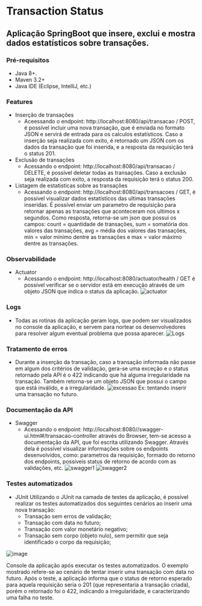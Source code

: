 # Transaction Status
## Aplicação SpringBoot que insere, exclui e mostra dados estatísticos sobre transações.

### Pré-requisitos
  * Java 8+.
  * Maven 3.2+
  * Java IDE (Eclipse, IntelliJ, etc.)

### Features

* Inserção de transações
  * Aceessando o endpoint: http://localhost:8080/api/transacao / POST, é possível incluir uma nova transação, que é enviada no formato JSON e servirá de entrada para os calculos estatísticos. Caso a inserção seja realizada com exito, é retornado um JSON com os dados da transação que foi inserida, e a resposta da requisição terá o status 201.
* Exclusão de transações
  * Acessando o endpoint: http://localhost:8080/api/transacao / DELETE, é possível deletar todas as transações. Caso a exclusão seja realizada com exito, a resposta da requisição terá o status 200.
* Listagem de estatisticas sobre as transações
  * Acessando o endpoint: http://localhost:8080/api/transacoes / GET, é possível visualizar dados estatísticos das ultimas transações inseridas. É possível enviar um parametro de requisição para retornar apenas as transações que aconteceram nos ultimos x segundos. Como resposta, retorna-se um json que possui os campos: count = quantidade de transações, sum = somatória dos valores das transações, avg = média dos valores das transações, min = valor mínimo dentre as transações e max = valor máximo dentre as transações.

### Observabilidade

* Actuator
  * Acessando o endpoint: http://localhost:8080/actuator/health / GET é possível verificar se o servidor está em execução através de um objeto JSON que indica o status da aplicação.
  ![actuator](https://user-images.githubusercontent.com/32377593/101293084-32deaf00-37f2-11eb-805d-ddc3ed7d5d85.jpg)
  
### Logs
  * Todas as rotinas da aplicação geram logs, que podem ser visualizados no console da aplicação, e servem para nortear os desenvolvedores para resolver algum eventual problema que possa aparecer.
![Logs](https://user-images.githubusercontent.com/32377593/101292984-974d3e80-37f1-11eb-95c3-6d58add08931.png)

### Tratamento de erros
  * Durante a inserção da transação, caso a transação informada não passe em algum dos critérios de validação, gera-se uma exceção e o status retornado pela API é o 422 indicando que há alguma irregularidade na transação. Também retorna-se um objeto JSON que possui o campo que está inválido, e a irregularidade.
![excessao](https://user-images.githubusercontent.com/32377593/101293989-2c9d0280-37f3-11eb-8c5d-bd9eff09fbab.jpg)
Ex: tentando inserir uma transação no futuro.

### Documentação da API
  * Swagger
    * Acessando o endpoint: http://localhost:8080//swagger-ui.html#/transacao-controller através do Browser, tem-se acesso a documentação da API, que foi escrita utilizando Swagger. Através dela é possível visualizar informações sobre os endpoints desenvolvidos, como: parametros da requisição, formado do retorno dos endpoints, possíveis status de retorno de acordo com as validações, etc. 
![swagger1](https://user-images.githubusercontent.com/32377593/101294148-3e32da00-37f4-11eb-9cbc-e6d695d9f129.jpg)
![swagger2](https://user-images.githubusercontent.com/32377593/101294150-3ffc9d80-37f4-11eb-8dcf-d3a29ebf4c19.jpg)

### Testes automatizados
  * JUnit
    Utilizando o JUnit na camada de testes da aplicação, é possível realizar os testes automatizados dos seguintes cenários ao inserir uma nova transação:
    * Transação sem erros de validação;
    * Transação com data no futuro;
    * Transação com valor monetário negativo;
    * Transação sem corpo (objeto nulo), sem permitir que seja identificado o corpo da requisição;
    
  ![image](https://user-images.githubusercontent.com/32377593/101294340-6a9b2600-37f5-11eb-9837-613f9803b55f.png)
  
  Console da aplicação após executar os testes automatizados. O exemplo mostrado refere-se ao cenário de tentar inserir uma transação com data no futuro.
  Após o teste, a aplicação informa que o status de retorno esperado para aquela requisição seria o 201 (que representaria a transação criada), porém o retornado foi o 422, indicando a irregularidade, e caracterizando uma falha no teste.

